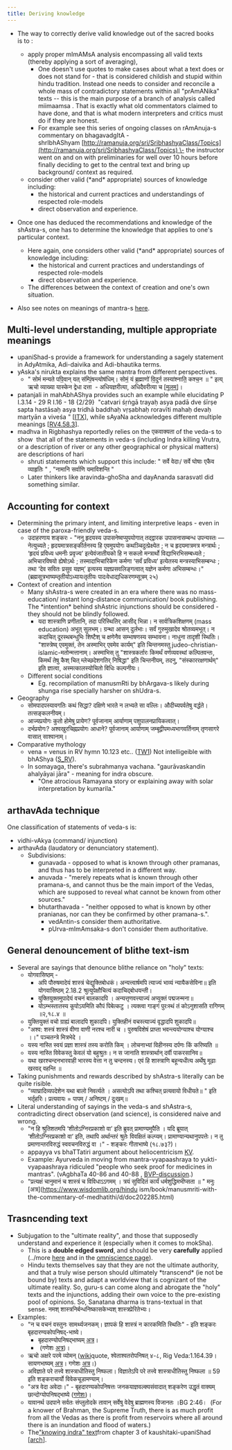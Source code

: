 ```yaml
---
title: Deriving knowledge
---
```


- The way to correctly derive valid knowledge out of the sacred books is to :
    - apply proper mImAMsA analysis encompassing all valid texts (thereby applying a sort of averaging),
        - One doesn't use quotes to make cases about what a text does or does not stand for - that is considered childish and stupid within hindu tradition. Instead one needs to consider and reconcile a whole mass of contradictory statements within all "prAmANika" texts -- this is the main purpose of a branch of analysis called miimaamsa . That is exactly what old commentators claimed to have done, and that is what modern interpreters and critics must do if they are honest.
        - For example see this series of ongoing classes on rAmAnuja-s commentary on bhagavadgItA - shrIbhAShyam [http://ramanuja.org/sri/SribhashyaClass/Topics](http://ramanuja.org/sri/SribhashyaClass/Topics) \- the instructor went on and on with preliminaries for well over 10 hours before finally deciding to get to the central text and bring up background/ context as required.
    - consider other valid (\*and\* appropriate) sources of knowledge including:
        - the historical and current practices and understandings of respected role-models
        - direct observation and experience.
- Once one has deduced the recommendations and knowledge of the shAstra-s, one has to determine the knowledge that applies to one's particular context. 

    - Here again, one considers other valid (\*and\* appropriate) sources of knowledge including:
        - the historical and current practices and understandings of respected role-models
        - direct observation and experience.
    - The differences between the context of creation and one's own situation.
- Also see notes on meanings of mantra-s [here](../../../self-cultivation/mantra-yantra/).

## Multi-level understanding, multiple appropriate meanings

- upaniShad-s provide a framework for understanding a sagely statement in AdyAtmika, Adi-daivika and Adi-bhautika terms.
- yAska's nirukta explains the same mantra from different perspectives.
    - " सोमं॑ मन्यते पपि॒वान् यत् स॑म्पिं॒षन्त्योष॑धिम्। सोमं॒ यं ब्र॒ह्माणो॑ वि॒दुर्न तस्या॑श्नाति॒ कश्च॒न ॥ " इत्य् ऋचो व्याख्या यास्केन द्वेधा दत्ता  \- अधियज्ञरीत्या, अधिदैवरीत्या च \[[मूलम्](https://archive.org/stream/in.ernet.dli.2015.282289/2015.282289.The-Niruktam#page/n471/mode/1up)\]। 
- patanjali in mahAbhAShya provides such an example while elucidating P I.3.14 - 29 R I.16 - 18 {2/29}  "catvari śṛṅgā trayaḥ asya padā dve śīrṣe sapta hastāsaḥ asya tridhā baddhaḥ vṛṣabhaḥ roravīti mahaḥ devaḥ martyān a viveśa " \[[ITX](http://www.intratext.com/ixt/san0011/_P4.HTM#VS)\], while sAyaNa acknowledges different multiple meanings \[[RV4.58.3](https://archive.org/stream/RgVedaWithSayanasCommentaryPart2/rv_sayanabhasya_part2#page/n768/mode/1up)\].
- madhva in Rigbhashya reportedly relies on the एकवाक्यता of the veda-s to show  that all of the statements in veda-s (including Indra killing Vrutra, or a description of river or any other geographical or physical matters) are descriptions of hari
    - shruti statements which support this include: " सर्वे वेदाः/ सर्वे घोषाः एकैव व्याहृतिः " , "नामानि सर्वाणि यमाविशन्ति "
    - Later thinkers like aravinda-ghoSha and dayAnanda sarasvatI did something similar.        


## Accounting for context

- Determining the primary intent, and limiting interpretive leaps - even in case of the paroxa-friendly veda-s.
    - उदाहरणाय शङ्करः \- "ननु हृदयस्य उपासनेष्वप्युपयोगात् तद्द्वारक उपासनासम्बन्ध उपन्यस्तः — नेत्युच्यते ; हृदयमात्रसङ्कीर्तनस्य हि एवमुपयोगः कथञ्चिदुत्प्रेक्ष्येत ; न च हृदयमात्रमत्र मन्त्रार्थः ; ‘हृदयं प्रविध्य धमनीः प्रवृज्य’ इत्येवंजातीयको हि न सकलो मन्त्रार्थो विद्याभिरभिसम्बध्यते ; अभिचारविषयो ह्येषोऽर्थः ; तस्मादाभिचारिकेण कर्मणा ‘सर्वं प्रविध्य’ इत्येतस्य मन्त्रस्याभिसम्बन्धः ; तथा ‘देव सवितः प्रसुव यज्ञम्’ इत्यस्य यज्ञप्रसवलिङ्गत्वात् यज्ञेन कर्मणा अभिसम्बन्धः।" (ब्रह्मसूत्रभाष्यम्तृतीयोऽध्यायःतृतीयः पादःवेधाद्यधिकरणम्सूत्रम् २५)
- Context of creation and intention
    - Many shAstra-s were created in an era where there was no mass-education/ instant long-distance communication/ book publishing. The \*intention\* behind shAstric injunctions should be considered - they should not be blindly followed.
        - ​यदा शास्त्राणि प्रणीतानि, तदा परिस्थितिर् आसीद् भिन्ना। न सार्वत्रिकशिक्षण​म् (mass education) अभूत् सुलभम्। ग्रन्था आसन् दुर्लभाः। सर्वं गुरुमुखादेव श्रोतव्यमभूत्। न कदाचित् दूरस्थबन्धुभिः शिष्टैश् च क्षणेनैव सम्भाषणस्य सम्भावना। नाधुना तादृशी स्थितिः। "शास्त्रेष्व् एवमुक्तं, तेन अस्माभिर् एवमेव कार्यम्" इति चिन्तनमस्तु judeo-christian-islamic-मतोन्मत्तानाम्। अस्माभिस् तु "शास्त्रकर्तारः किमर्थं‌ वर्णव्यवस्थां कल्पितवन्तः, किमर्थं‌ तेषु कैश् चित् म्लेच्छदेशगतिर् निषिद्धा" इति चिन्तनीयम्, तदनु, "संस्काररक्षणार्थम्" इति ज्ञात्वा, अस्मत्कालस्योचितो विधिः कल्पनीयः। 
    - Different social conditions
        - Eg. recompilation of manusmRti by bhArgava-s likely during shunga rise specially harsher on shUdra-s.
- Geography
    - सोमपादपस्यावगतिः कथं सिद्धा? दक्षिणे भारते न लभ्यते सा वल्लिः। औदीच्यपर्वतेषु वर्द्धते। तत्सङ्कलनीयम्।
    - आज्यप्रयोगः कुतो होमेषु प्रायेण? पूर्वजानाम् आर्याणाम् पशुपालनप्रायिकत्वात्।
    - दर्भप्रयोगः? अश्वखुरचिह्नप्रयोगः आधाने? पूर्वजानाम् आर्याणाम् जम्बूद्वीपमध्यभागवर्तिनाम् तृणसागरे वासात् साश्वानाम्।
- Comparative mythology
    - vena = venus in RV hymn 10.123 etc.. ([TW1](https://twitter.com/blog_supplement/status/869392725682122752)) Not intelligeible with bhAShya ([S_RV](https://archive.org/stream/RgVedaWithSayanasCommentaryPart4/rv_sayanabhasya_part4#page/n865/mode/2up)).
    - In somayaga, there's subrahmanya vachana. "gaurāvaskandin ahalyāyai jāra" - meaning for indra obscure.
        - "One atrocious Ramayana story or explaining away with solar interpretation by kumarila."

## arthavAda technique
One classification of statements of veda-s is:

- vidhi-vAkya (command/ injunction)
- arthavAda (laudatory or denunciatory statement).
  - Subdivisions:
    - gunavada - opposed to what is known through other pramanas, and thus has to be interpreted in a different way.
    - anuvada - "merely repeats what is known through other pramana-s, and cannot thus be the main import of the Vedas, which are supposed to reveal what cannot be known from other sources."
    - bhutarthavada - "neither opposed to what is known by other pranianas, nor can they be confirmed by other pramana-s.".
      - vedAntin-s consider them authoritative.
      - pUrva-mImAmsaka-s don't consider them authoritative.

## General denouncement of blithe text-ism
- Several are sayings that denounce blithe reliance on "holy" texts:
    - योगवासिष्ठम् -
        - अपि पौरुषमादेयं शास्त्रं चेद्युक्तिबोधकं। अन्यत्त्वार्षमपि त्याज्यं भाव्यं न्यायैकसेविना॥ इति योगवासिष्ठम् 2.18.2 श्रुत्युपेक्षौचित्यं कदाचिद्बोधयन्ती।
        - युक्तियुक्तमुपादेयं वचनं बालकादपि । अन्यत्तृणवत्त्याज्यं अप्युक्तं पद्मजन्मना॥
        - योऽम्भस्तातस्य कूपोऽयमिति कौपं पिबेत्कटु । त्यक्त्वा गाङ्गं पुरःस्थं तं कोऽनुशासति रागिणम् ॥२,१८.४ ॥
    - युक्तियुक्तं वचो ग्राह्यं बालादपि शुकादपि। युक्तिहीनं वचस्त्याज्यं वृद्धादपि शुकादपि॥ 
    - "अश्व: शस्त्रं शास्त्रं वीणा वाणी नरश्च नारी च । पुरुषविशेषं प्राप्ता भवन्त्ययोग्याश्च योग्याश्च ।।" पञ्चतन्त्रे मित्रभेदे ।
    - यस्य नास्ति स्वयं प्रज्ञा शास्त्रं तस्य करोति किम् । लोचनाभ्यां विहीनस्य दर्पणः किं करिष्यति ॥
    - यस्य नास्ति विवेकस्तु केवलं यो बहुश्रुतः। न स जानाति शास्त्रार्थान् दर्वी पाकरसानिव॥
    - यथा खरश्चन्दनभारवाही भारस्य वेत्ता न तु चन्दनस्य। एवं हि शास्त्राणि बहून्यधीत्य अर्थेषु मूढाः खरवद् वहन्ति ॥
- Taking punishments and rewards described by shAstra-s literally can be quite risible.
  - "व्याघ्रादिव्यपदेशेन यथा बालो निवर्त्यते । असत्योऽपि तथा कश्चित् प्रत्यवायो विधीयते॥ " इति भर्तृहरिः।  प्रत्यवायः = पापम् / अनिष्टम् / दुःखम्॥
- Literal understanding of sayings in the veda-s and shAstra-s, contradicting direct observation (and science), is considered naive and wrong.
    - "न हि श्रुतिशतमपि ‘शीतोऽग्निरप्रकाशो वा’ इति ब्रुवत् प्रामाण्यमुपैति । यदि ब्रूयात् ‘शीतोऽग्निरप्रकाशो वा’ इति, तथापि अर्थान्तरं श्रुतेः विवक्षितं कल्प्यम्। प्रामाण्यान्यथानुपपत्तेः। न तु प्रमाणान्तरविरुद्धं स्ववचनविरुद्धं वा ।" \- शङ्करः गीताभाष्ये (१८.७३?)।
    - appayya vs bhaTTatiri argument about heliocentricism [KV](https://agnimaan.wordpress.com/2016/06/24/appayya-and-the-stationary-earth/).
    - Example: Ayurveda in moving from mantra-vyapaashraya to yukti-vyapaashraya ridiculed "people who seek proof for medicines in mantras". (vAgbhaTa 40-86 and 40-88 , [BVP-discussion](https://groups.google.com/d/msg/bvparishat/Z0v53lMq9rY/c8soadfnBgAJ).)
    - "प्रत्यक्षं चानुमानं च शास्त्रं च विविधाऽऽगमम् । त्रयं सुविदितं कार्यं धर्मशुद्धिमभीप्सता ॥ " मनुः [अत्र](https://www.wisdomlib.org/hindu
    ism/book/manusmriti-with-the-commentary-of-medhatithi/d/doc202285.html)
    
## Trasncending text
- Subjugation to the "ultimate reality", and those that supposedly understand and experience it (especially when it comes to mokSha).
    - This is a **double edged sword**, and should be very **carefully** applied (../more [here](../pratyaxa/) and in the [omniscience page](../../omniscience/)).
    - Hindu texts themselves say that they are not the ultimate authority, and that a truly wise person should ultimately \*transcend\* (ie not be bound by) texts and adapt a worldview that is cognizant of the ultimate reality. So, guru-s can come along and abrogate the "holy" texts and the injunctions, adding their own voice to the pre-existing pool of opinions. So, Sanatana dharma is trans-textual in that sense. नमश् शास्त्रनिर्बन्धनिष्कासकेभ्यश् शास्त्रप्रेरितेभ्यः।
- Examples:
  - "न च वचनं वस्तुनः सामर्थ्यजनकम्। ज्ञापकं हि शास्त्रं न कारकमिति स्थितिः" \- इति शङ्करः बृहदारण्यकोपनिषद्-भाष्ये।
      - बृहदारण्योपनिषद्भाष्यम् [अत्र](http://www.sanskritworld.in/public/assets/book/book_50da9f8c9c725.txt)।
      -  (गणेशः [अत्र](https://youtu.be/8XOFAAdbh2w?t=1630))।
  - ऋचो अक्षरे परमे व्योमन् ([wiki](http://sa.wikiquote.org/wiki/%E0%A4%8B%E0%A4%9A%E0%A5%8B_%E0%A4%85%E0%A4%95%E0%A5%8D%E0%A4%B7%E0%A4%B0%E0%A5%87_%E0%A4%AA%E0%A4%B0%E0%A4%AE%E0%A5%87_%E0%A4%B5%E0%A5%8D%E0%A4%AF%E0%A5%8B%E0%A4%AE%E0%A4%A8%E0%A5%8D...)quote, श्वेताश्वतरोपनिषत् ४-८, Rig Veda:1.164.39। सायणभाष्यम् [अत्र](https://archive.org/stream/RgVedaWithSayanasCommentaryPart1/rv_sayanabhasya_part1#page/n1031/mode/1up)। गणेशः [अत्र](https://youtu.be/8XOFAAdbh2w?t=1446)।)
  - अविज्ञाते परे तत्त्वे शास्त्राधीतिस्तु निष्फला। विज्ञातेऽपि परे तत्त्वे शास्त्राधीतिस्तु निष्फला ॥ 59​​ इति शङ्कराचार्यो विवेकचूडामण्याम्।
  - "अत्र वेदा अवेदाः।" \- बृहदारण्यकोपनिषत्तः जनकयाज्ञवल्क्यसंवादात् शङ्करेण उद्धृतं वाक्यम् छान्दोग्योपनिषद्भाष्ये ([गणेशः](http://www.tubechop.com/watch/5800561))।
  - यावानर्थ उदपाने सर्वतः संप्लुतोदके तावान् सर्वेषु वेदेषु ब्राह्मणस्य विजानतः ।BG 2:46।  (For a knower of Brahman, the Supreme Truth, there is as much profit from all the Vedas as there is profit from reservoirs where all around there is an inundation and flood of waters.)
  - The["knowing indra" text](https://manasataramgini.wordpress.com/2006/12/19/knowing-indra/)from chapter 3 of kaushitaki-upaniShad \[[arch](https://archive.org/stream/in.ernet.dli.2015.487480/2015.487480.Kaushitaki-Brahmanopnishat#page/n85/mode/2up)\].
